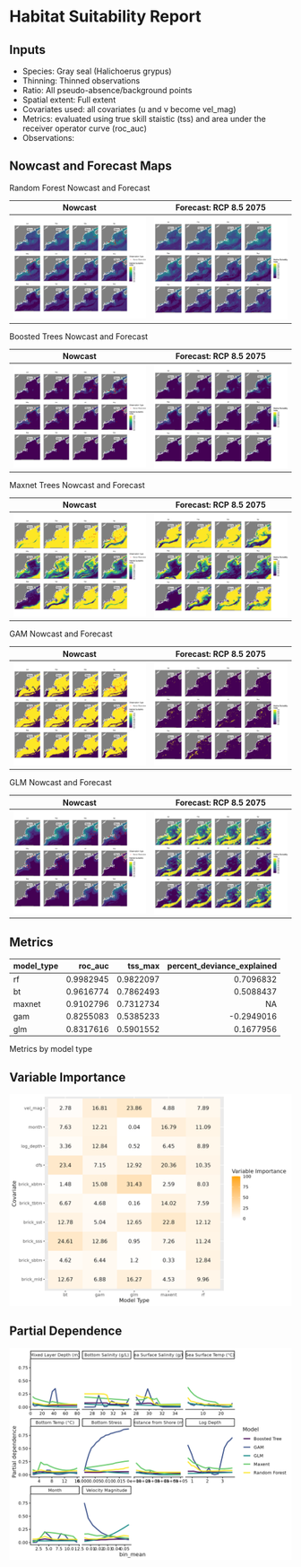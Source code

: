 Habitat Suitability Report
================

## Inputs

- Species: Gray seal (Halichoerus grypus)
- Thinning: Thinned observations
- Ratio: All pseudo-absence/background points
- Spatial extent: Full extent
- Covariates used: all covariates (u and v become vel_mag)
- Metrics: evaluated using true skill staistic (tss) and area under the
  receiver operator curve (roc_auc)
- Observations:

## Nowcast and Forecast Maps

Random Forest Nowcast and Forecast

| Nowcast | Forecast: RCP 8.5 2075 |
|:--:|:--:|
| ![](../../../../tidy_reports/versions/c12/000360/c12.000360.01_12_rf_compiled_casts.png) | ![](../../../../tidy_reports/versions/c12/000364/c12.000364.01_12_rf_compiled_casts.png) |

Boosted Trees Nowcast and Forecast

| Nowcast | Forecast: RCP 8.5 2075 |
|:--:|:--:|
| ![](../../../../tidy_reports/versions/c12/000360/c12.000360.01_12_bt_compiled_casts.png) | ![](../../../../tidy_reports/versions/c12/000364/c12.000364.01_12_bt_compiled_casts.png) |

Maxnet Trees Nowcast and Forecast

| Nowcast | Forecast: RCP 8.5 2075 |
|:--:|:--:|
| ![](../../../../tidy_reports/versions/c12/000360/c12.000360.01_12_maxent_compiled_casts.png) | ![](../../../../tidy_reports/versions/c12/000364/c12.000364.01_12_maxent_compiled_casts.png) |

GAM Nowcast and Forecast

| Nowcast | Forecast: RCP 8.5 2075 |
|:--:|:--:|
| ![](../../../../tidy_reports/versions/c12/000360/c12.000360.01_12_gam_compiled_casts.png) | ![](../../../../tidy_reports/versions/c12/000364/c12.000364.01_12_gam_compiled_casts.png) |

GLM Nowcast and Forecast

| Nowcast | Forecast: RCP 8.5 2075 |
|:--:|:--:|
| ![](../../../../tidy_reports/versions/c12/000360/c12.000360.01_12_glm_compiled_casts.png) | ![](../../../../tidy_reports/versions/c12/000364/c12.000364.01_12_glm_compiled_casts.png) |

## Metrics

| model_type |   roc_auc |   tss_max | percent_deviance_explained |
|:-----------|----------:|----------:|---------------------------:|
| rf         | 0.9982945 | 0.9822097 |                  0.7096832 |
| bt         | 0.9616774 | 0.7862493 |                  0.5088437 |
| maxnet     | 0.9102796 | 0.7312734 |                         NA |
| gam        | 0.8255083 | 0.5385233 |                 -0.2949016 |
| glm        | 0.8317616 | 0.5901552 |                  0.1677956 |

Metrics by model type

## Variable Importance

![](m12.00036_tidy_compiled_files/figure-gfm/variable_importance-1.png)

## Partial Dependence

![](m12.00036_tidy_compiled_files/figure-gfm/partial_dependence-1.png)
